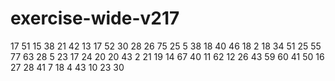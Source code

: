# exercise-wide-v217
17
51
15
38
21
42
13
17
52
30
28
26
75
25
5
38
18
40
46
18
2
18
34
51
25
55
77
63
28
5
23
17
24
20
20
43
2
21
19
14
67
40
11
62
12
26
43
59
60
41
50
16
27
28
41
7
18
4
43
10
23
30
